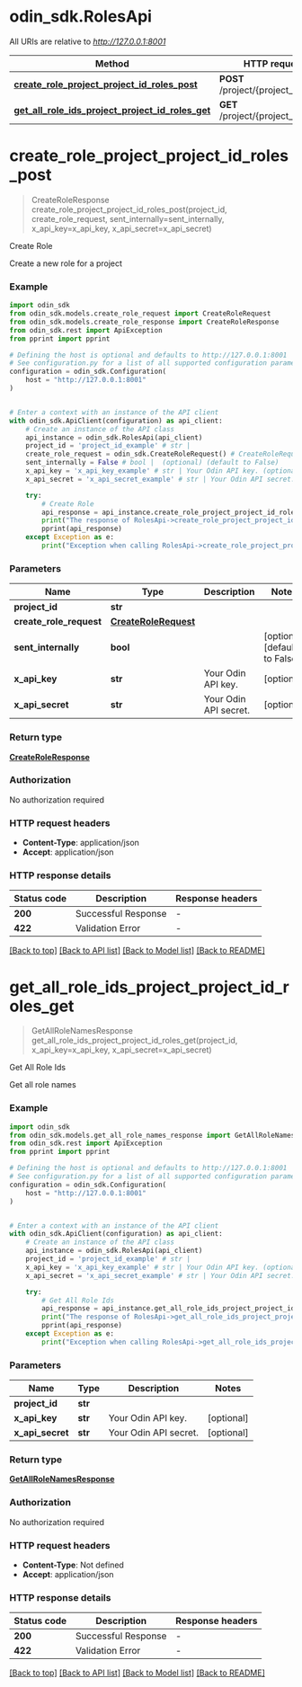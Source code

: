 # odin_sdk.RolesApi

All URIs are relative to *http://127.0.0.1:8001*

Method | HTTP request | Description
------------- | ------------- | -------------
[**create_role_project_project_id_roles_post**](RolesApi.md#create_role_project_project_id_roles_post) | **POST** /project/{project_id}/roles | Create Role
[**get_all_role_ids_project_project_id_roles_get**](RolesApi.md#get_all_role_ids_project_project_id_roles_get) | **GET** /project/{project_id}/roles | Get All Role Ids


# **create_role_project_project_id_roles_post**
> CreateRoleResponse create_role_project_project_id_roles_post(project_id, create_role_request, sent_internally=sent_internally, x_api_key=x_api_key, x_api_secret=x_api_secret)

Create Role

Create a new role for a project

### Example


```python
import odin_sdk
from odin_sdk.models.create_role_request import CreateRoleRequest
from odin_sdk.models.create_role_response import CreateRoleResponse
from odin_sdk.rest import ApiException
from pprint import pprint

# Defining the host is optional and defaults to http://127.0.0.1:8001
# See configuration.py for a list of all supported configuration parameters.
configuration = odin_sdk.Configuration(
    host = "http://127.0.0.1:8001"
)


# Enter a context with an instance of the API client
with odin_sdk.ApiClient(configuration) as api_client:
    # Create an instance of the API class
    api_instance = odin_sdk.RolesApi(api_client)
    project_id = 'project_id_example' # str | 
    create_role_request = odin_sdk.CreateRoleRequest() # CreateRoleRequest | 
    sent_internally = False # bool |  (optional) (default to False)
    x_api_key = 'x_api_key_example' # str | Your Odin API key. (optional)
    x_api_secret = 'x_api_secret_example' # str | Your Odin API secret. (optional)

    try:
        # Create Role
        api_response = api_instance.create_role_project_project_id_roles_post(project_id, create_role_request, sent_internally=sent_internally, x_api_key=x_api_key, x_api_secret=x_api_secret)
        print("The response of RolesApi->create_role_project_project_id_roles_post:\n")
        pprint(api_response)
    except Exception as e:
        print("Exception when calling RolesApi->create_role_project_project_id_roles_post: %s\n" % e)
```



### Parameters


Name | Type | Description  | Notes
------------- | ------------- | ------------- | -------------
 **project_id** | **str**|  | 
 **create_role_request** | [**CreateRoleRequest**](CreateRoleRequest.md)|  | 
 **sent_internally** | **bool**|  | [optional] [default to False]
 **x_api_key** | **str**| Your Odin API key. | [optional] 
 **x_api_secret** | **str**| Your Odin API secret. | [optional] 

### Return type

[**CreateRoleResponse**](CreateRoleResponse.md)

### Authorization

No authorization required

### HTTP request headers

 - **Content-Type**: application/json
 - **Accept**: application/json

### HTTP response details

| Status code | Description | Response headers |
|-------------|-------------|------------------|
**200** | Successful Response |  -  |
**422** | Validation Error |  -  |

[[Back to top]](#) [[Back to API list]](../README.md#documentation-for-api-endpoints) [[Back to Model list]](../README.md#documentation-for-models) [[Back to README]](../README.md)

# **get_all_role_ids_project_project_id_roles_get**
> GetAllRoleNamesResponse get_all_role_ids_project_project_id_roles_get(project_id, x_api_key=x_api_key, x_api_secret=x_api_secret)

Get All Role Ids

Get all role names

### Example


```python
import odin_sdk
from odin_sdk.models.get_all_role_names_response import GetAllRoleNamesResponse
from odin_sdk.rest import ApiException
from pprint import pprint

# Defining the host is optional and defaults to http://127.0.0.1:8001
# See configuration.py for a list of all supported configuration parameters.
configuration = odin_sdk.Configuration(
    host = "http://127.0.0.1:8001"
)


# Enter a context with an instance of the API client
with odin_sdk.ApiClient(configuration) as api_client:
    # Create an instance of the API class
    api_instance = odin_sdk.RolesApi(api_client)
    project_id = 'project_id_example' # str | 
    x_api_key = 'x_api_key_example' # str | Your Odin API key. (optional)
    x_api_secret = 'x_api_secret_example' # str | Your Odin API secret. (optional)

    try:
        # Get All Role Ids
        api_response = api_instance.get_all_role_ids_project_project_id_roles_get(project_id, x_api_key=x_api_key, x_api_secret=x_api_secret)
        print("The response of RolesApi->get_all_role_ids_project_project_id_roles_get:\n")
        pprint(api_response)
    except Exception as e:
        print("Exception when calling RolesApi->get_all_role_ids_project_project_id_roles_get: %s\n" % e)
```



### Parameters


Name | Type | Description  | Notes
------------- | ------------- | ------------- | -------------
 **project_id** | **str**|  | 
 **x_api_key** | **str**| Your Odin API key. | [optional] 
 **x_api_secret** | **str**| Your Odin API secret. | [optional] 

### Return type

[**GetAllRoleNamesResponse**](GetAllRoleNamesResponse.md)

### Authorization

No authorization required

### HTTP request headers

 - **Content-Type**: Not defined
 - **Accept**: application/json

### HTTP response details

| Status code | Description | Response headers |
|-------------|-------------|------------------|
**200** | Successful Response |  -  |
**422** | Validation Error |  -  |

[[Back to top]](#) [[Back to API list]](../README.md#documentation-for-api-endpoints) [[Back to Model list]](../README.md#documentation-for-models) [[Back to README]](../README.md)

